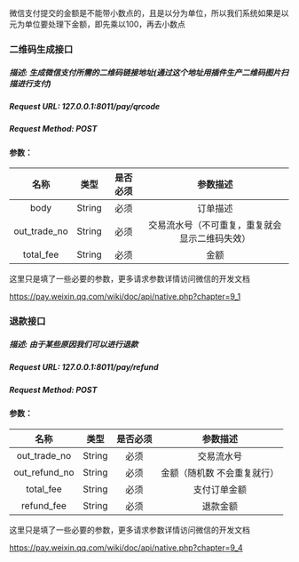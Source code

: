 微信支付提交的金额是不能带小数点的，且是以分为单位，所以我们系统如果是以元为单位要处理下金额，即先乘以100，再去小数点

### 二维码生成接口

##### 描述: 生成微信支付所需的二维码链接地址(通过这个地址用插件生产二维码图片扫描进行支付)

##### Request URL: 127.0.0.1:8011/pay/qrcode

##### Request Method: POST

#### 参数：

| 名称   | 类型 | 是否必须| 参数描述
| :----: | :---: | :---: | :---:
| body  |String|  必须  |   订单描述
| out_trade_no  |String|  必须  |   交易流水号（不可重复，重复就会显示二维码失效）
| total_fee  |String|  必须  |   金额

这里只是填了一些必要的参数，更多请求参数详情访问微信的开发文档

https://pay.weixin.qq.com/wiki/doc/api/native.php?chapter=9_1


### 退款接口

##### 描述: 由于某些原因我们可以进行退款

##### Request URL: 127.0.0.1:8011/pay/refund

##### Request Method: POST

#### 参数：

| 名称   | 类型 | 是否必须| 参数描述
| :----: | :---: | :---: | :---:
| out_trade_no  |String|  必须  |   交易流水号
| out_refund_no  |String|  必须  |   金额（随机数 不会重复就行）
| total_fee  |String|  必须  |   支付订单金额
| refund_fee  |String|  必须  |   退款金额

这里只是填了一些必要的参数，更多请求参数详情访问微信的开发文档

https://pay.weixin.qq.com/wiki/doc/api/native.php?chapter=9_4



